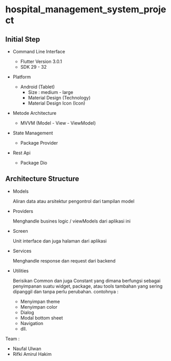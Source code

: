 # hospital_management_system_project

## Initial Step

- Command Line Interface

  - Flutter Version 3.0.1
  - SDK 29 - 32

- Platform

  - Android (Tablet)
    - Size :  medium - large
    - Material Design (Technology)
    - Material Design Icon (Icon)

- Metode Architecture

  - MVVM (Model - View - ViewModel)

- State Management

  - Package Provider

- Rest Api

  - Package Dio

## Architecture Structure

- Models

    Aliran data atau arsitektur pengontrol dari tampilan model

- Providers

    Menghandle busines logic / viewModels dari aplikasi ini

- Screen

    Unit interface dan juga halaman dari aplikasi

- Services

    Menghandle response dan request dari backend

- Utilities

    Berisikan Common dan juga Constant yang dimana berfungsi sebagai penyimpanan suatu widget, package, atau tools tambahan yang sering dipanggil dan tanpa perlu perubahan. contohnya :

  - Menyimpan theme
  - Menyimpan color
  - Dialog
  - Modal bottom sheet
  - Navigation
  - dll.

Team :

- Naufal Ulwan
- Rifki Amirul Hakim
